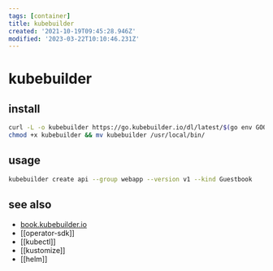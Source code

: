 ```yaml
---
tags: [container]
title: kubebuilder
created: '2021-10-19T09:45:28.946Z'
modified: '2023-03-22T10:10:46.231Z'
---
```


# kubebuilder

>

## install

```sh
curl -L -o kubebuilder https://go.kubebuilder.io/dl/latest/$(go env GOOS)/$(go env GOARCH)
chmod +x kubebuilder && mv kubebuilder /usr/local/bin/
```

## usage

```sh
kubebuilder create api --group webapp --version v1 --kind Guestbook
```

## see also

- [book.kubebuilder.io](https://book.kubebuilder.io/)
- [[operator-sdk]]
- [[kubectl]]
- [[kustomize]]
- [[helm]]
